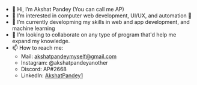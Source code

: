 - 👋 Hi, I’m Akshat Pandey (You can call me AP)
- 👀 I’m interested in computer web development, UI/UX, and automation 👀
- 🌱 I’m currently developming my skills in web and app development, and machine learning
- 💞️ I’m looking to collaborate on any type of program that'd help me expand my knowledge.
- 📫 How to reach me:
    - Mail: akshatpandeymyself@gmail.com
    - Instagram: @akshatpandeyanother
    - Discord: AP#2668
    - LinkedIn: [AkshatPandey1](https://www.linkedin.com/in/AkshatPandey1/)
